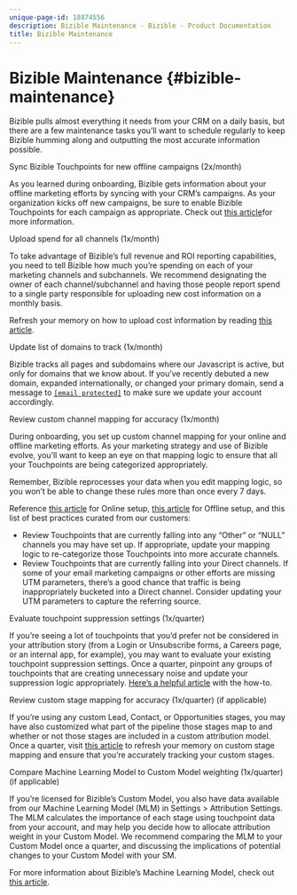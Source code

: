 ```yaml
---
unique-page-id: 18874556
description: Bizible Maintenance - Bizible - Product Documentation
title: Bizible Maintenance
---
```


# Bizible Maintenance {#bizible-maintenance}

Bizible pulls almost everything it needs from your CRM on a daily basis, but there are a few maintenance tasks you’ll want to schedule regularly to keep Bizible humming along and outputting the most accurate information possible.

Sync Bizible Touchpoints for new offline campaigns (2x/month)

As you learned during onboarding, Bizible gets information about your offline marketing efforts by syncing with your CRM’s campaigns. As your organization kicks off new campaigns, be sure to enable Bizible Touchpoints for each campaign as appropriate. Check out [this article](http://docs.marketo.com/x/6AAgAQ)for more information.

Upload spend for all channels (1x/month)

To take advantage of Bizible’s full revenue and ROI reporting capabilities, you need to tell Bizible how much you’re spending on each of your marketing channels and subchannels. We recommend designating the owner of each channel/subchannel and having those people report spend to a single party responsible for uploading new cost information on a monthly basis.

Refresh your memory on how to upload cost information by reading [this article](http://docs.marketo.com/x/6gAgAQ).

Update list of domains to track (1x/month)

Bizible tracks all pages and subdomains where our Javascript is active, but only for domains that we know about. If you’ve recently debuted a new domain, expanded internationally, or changed your primary domain, send a message to [`[email protected]`](http://docs.marketo.com/cdn-cgi/l/email-protection#65161015150a171125070c1f0c0709004b060a08) to make sure we update your account accordingly.

Review custom channel mapping for accuracy (1x/month)

During onboarding, you set up custom channel mapping for your online and offline marketing efforts. As your marketing strategy and use of Bizible evolve, you’ll want to keep an eye on that mapping logic to ensure that all your Touchpoints are being categorized appropriately.

Remember, Bizible reprocesses your data when you edit mapping logic, so you won’t be able to change these rules more than once every 7 days.

Reference [this article](http://docs.marketo.com/x/5AAgAQ) for Online setup, [this article](http://docs.marketo.com/x/5gAgAQ) for Offline setup, and this list of best practices curated from our customers:

* Review Touchpoints that are currently falling into any “Other” or “NULL” channels you may have set up. If appropriate, update your mapping logic to re-categorize those Touchpoints into more accurate channels.
* Review Touchpoints that are currently falling into your Direct channels. If some of your email marketing campaigns or other efforts are missing UTM parameters, there’s a good chance that traffic is being inappropriately bucketed into a Direct channel. Consider updating your UTM parameters to capture the referring source.

Evaluate touchpoint suppression settings (1x/quarter)

If you’re seeing a lot of touchpoints that you’d prefer not be considered in your attribution story (from a Login or Unsubscribe forms, a Careers page, or an internal app, for example), you may want to evaluate your existing touchpoint suppression settings. Once a quarter, pinpoint any groups of touchpoints that are creating unnecessary noise and update your suppression logic appropriately. [Here’s a helpful article](http://docs.marketo.com/x/VgEgAQ)  with the how-to.

Review custom stage mapping for accuracy (1x/quarter) (if applicable)

If you’re using any custom Lead, Contact, or Opportunities stages, you may have also customized what part of the pipeline those stages map to and whether or not those stages are included in a custom attribution model. Once a quarter, visit [this article](http://docs.marketo.com/x/mwEgAQ) to refresh your memory on custom stage mapping and ensure that you’re accurately tracking your custom stages.

Compare Machine Learning Model to Custom Model weighting (1x/quarter) (if applicable)

If you’re licensed for Bizible’s Custom Model, you also have data available from our Machine Learning Model (MLM) in Settings > Attribution Settings. The MLM calculates the importance of each stage using touchpoint data from your account, and may help you decide how to allocate attribution weight in your Custom Model. We recommend comparing the MLM to your Custom Model once a quarter, and discussing the implications of potential changes to your Custom Model with your SM.

For more information about Bizible’s Machine Learning Model, check out [this article](http://docs.marketo.com/x/lwEgAQ).

